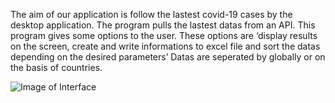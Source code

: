 The aim of our application is follow the lastest covid-19 cases by the desktop application. The program pulls the lastest datas from an API. This program gives some options to the user. These options are ‘display results on the screen, create and write informations to excel file and sort the datas depending on the desired parameters’ Datas are seperated by globally or on the basis of countries.

![Image of Interface](https://hizliresim.com/1rP8F5)

